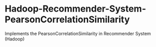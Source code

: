 # Hadoop-Recommender-System-PearsonCorrelationSimilarity
Implements the PearsonCorrelationSimilarity in Recommender System (Hadoop)
